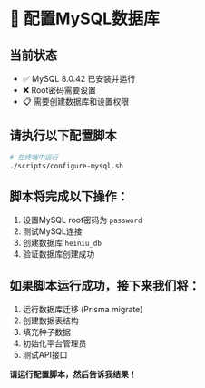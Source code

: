 # 🔧 配置MySQL数据库

## 当前状态
- ✅ MySQL 8.0.42 已安装并运行
- ❌ Root密码需要设置
- 📋 需要创建数据库和设置权限

## 请执行以下配置脚本

```bash
# 在终端中运行
./scripts/configure-mysql.sh
```

## 脚本将完成以下操作：
1. 设置MySQL root密码为 `password`
2. 测试MySQL连接
3. 创建数据库 `heiniu_db`
4. 验证数据库创建成功

## 如果脚本运行成功，接下来我们将：
1. 运行数据库迁移 (Prisma migrate)
2. 创建数据表结构
3. 填充种子数据
4. 初始化平台管理员
5. 测试API接口

**请运行配置脚本，然后告诉我结果！**